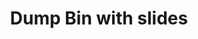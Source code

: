 ---
ee_id: '4357'
site: '1'
type: '2'
url: 2016-058-dump-bin-with-slides
title: Dump Bin with slides
year: '2016'
display_year: '2016'
medium: Palay Display Industries folding dump table, Fuck Negativity Slides (SRF-032)
dims: 30.75 x 47 x 24 in
pitch:
ps:
live_url:
related: "[4305] [2015-164-fuck-negativity-slides-srf-032] 2015-164 Fuck Negativity
  Slides (SRF-032)"
youtube:
related_code:
imgs: dunks-slides-2016-058-full-database-ih.jpg
subheading:
download:
add_credit:
add_credits:
commission:
layout: things-i-made
---